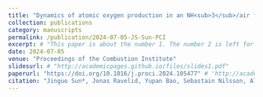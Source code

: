 ```yaml
---
title: "Dynamics of atomic oxygen production in an NH<sub>3</sub>/air flame assisted by a nanosecond pulsed plasma discharge"
collection: publications
category: manuscripts
permalink: /publication/2024-07-05-JS-Sun-PCI
excerpt: # "This paper is about the number 1. The number 2 is left for future work."
date: 2024-07-05
venue: "Proceedings of the Combustion Institute"
slidesurl: # "http://academicpages.github.io/files/slides1.pdf"
paperurl: "https://doi.org/10.1016/j.proci.2024.105477" # 'http://academicpages.github.io/files/paper1.pdf'
citation: "Jinguo Sun*, Jonas Ravelid, Yupan Bao, Sebastain Nilsson, Alexander A. Konnov, Andreas Ehn. Dynamics of atomic oxygen production in an NH<sub>3</sub>/air flame assisted by a nanosecond pulsed plasma discharge. <i>Proceedings of the Combustion Institute</i> 40.1-4 (2024): 105477." #"Your Name, You. (2009). &quot;Paper Title Number 1.&quot; <i>Journal 1</i>. 1(1)."
---
```


<!-- The contents above will be part of a list of publications, if the user clicks the link for the publication than the contents of section will be rendered as a full page, allowing you to provide more information about the paper for the reader. When publications are displayed as a single page, the contents of the above "citation" field will automatically be included below this section in a smaller font.
 -->
